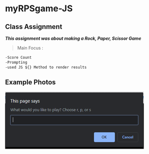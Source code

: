 # myRPSgame-JS

## Class Assignment

***This assignment was about making a Rock, Paper, Scissor Game***

>Main Focus : 
    
    -Score Count
    -Prompting 
    -used JS ${} Method to render results

## Example Photos

![ask](./photos/rpsChoice.png)